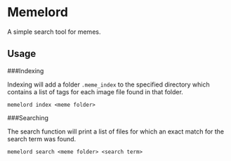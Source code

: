 # Memelord

A simple search tool for memes.

## Usage

###Indexing

Indexing will add a folder `.meme_index` to the specified directory which contains a list of tags for each image file found in that folder.  

```$bash
memelord index <meme folder>
```

###Searching

The search function will print a list of files for which an exact match for the search term was found.

```$bash
memelord search <meme folder> <search term>
```